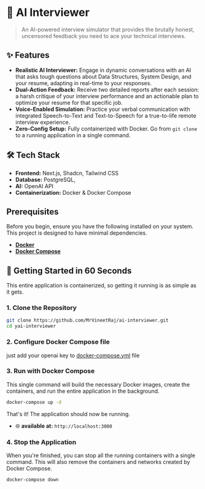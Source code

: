 # 🚀 AI Interviewer

> An AI-powered interview simulator that provides the brutally honest, uncensored feedback you need to ace your technical interviews.

## ✨ Features

- **Realistic AI Interviewer:** Engage in dynamic conversations with an AI that asks tough questions about Data Structures, System Design, and your resume, adapting in real-time to your responses.
- **Dual-Action Feedback:** Receive two detailed reports after each session: a harsh critique of your interview performance and an actionable plan to optimize your resume for that specific job.
- **Voice-Enabled Simulation:** Practice your verbal communication with integrated Speech-to-Text and Text-to-Speech for a true-to-life remote interview experience.
- **Zero-Config Setup:** Fully containerized with Docker. Go from `git clone` to a running application in a single command.

## 🛠️ Tech Stack

- **Frontend:** Next.js, Shadcn, Tailwind CSS
- **Database:** PostgreSQL,
- **AI:** OpenAI API
- **Containerization:** Docker & Docker Compose

## Prerequisites

Before you begin, ensure you have the following installed on your system. This project is designed to have minimal dependencies.

- [**Docker**](https://docs.docker.com/get-docker/)
- [**Docker Compose**](https://docs.docker.com/compose/install/)

## 🚀 Getting Started in 60 Seconds

This entire application is containerized, so getting it running is as simple as it gets.

### 1\. Clone the Repository

```bash
git clone https://github.com/MrVineetRaj/ai-interviewer.git
cd yai-interviewer
```

### 2\. Configure Docker Compose file

just add your openai key to [docker-compose.yml](./docker-compose.yml) file

### 3\. Run with Docker Compose

This single command will build the necessary Docker images, create the containers, and run the entire application in the background.

```bash
docker-compose up -d
```

That's it\! The application should now be running.

- 🌐 **available at:** `http://localhost:3000`

### 4\. Stop the Application

When you're finished, you can stop all the running containers with a single command. This will also remove the containers and networks created by Docker Compose.

```bash
docker-compose down
```
